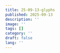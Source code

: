 ```yaml
---
title: 25-09-13-glyphs
published: 2025-09-13
description: ''
image: ''
tags: []
category: ''
draft: false 
lang: ''
---
```

